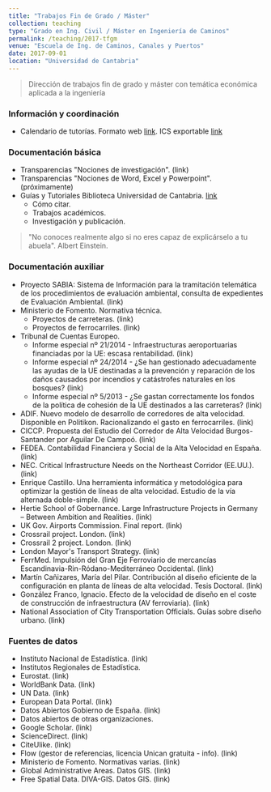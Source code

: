 ```yaml
---
title: "Trabajos Fin de Grado / Máster"
collection: teaching
type: "Grado en Ing. Civil / Máster en Ingeniería de Caminos"
permalink: /teaching/2017-tfgm
venue: "Escuela de Ing. de Caminos, Canales y Puertos"
date: 2017-09-01
location: "Universidad de Cantabria"
---
```


> Dirección de trabajos fin de grado y máster con temática económica aplicada a la ingeniería

### Información y coordinación
* Calendario de tutorías. Formato web [link](https://calendar.google.com/calendar/embed?src=jkbq5lkbfc0r8s59lhqalvmjn0%40group.calendar.google.com&ctz=Europe/Madrid). ICS exportable [link](https://calendar.google.com/calendar/ical/jkbq5lkbfc0r8s59lhqalvmjn0%40group.calendar.google.com/public/basic.ics)

### Documentación básica
* Transparencias "Nociones de investigación". (link)
* Transparencias "Nociones de Word, Excel y Powerpoint". (próximamente)
* Guías y Tutoriales Biblioteca Universidad de Cantabria. [link](http://buc.unican.es/node/9327)
  * Cómo citar.
  * Trabajos académicos.
  * Investigación y publicación.

> "No conoces realmente algo si no eres capaz de explicárselo a tu abuela". Albert Einstein.

### Documentación auxiliar
* Proyecto SABIA: Sistema de Información  para la tramitación telemática de los procedimientos de evaluación ambiental, consulta de expedientes de Evaluación Ambiental. (link)
* Ministerio de Fomento. Normativa técnica.
  * Proyectos de carreteras. (link)
  * Proyectos de ferrocarriles. (link)
* Tribunal de Cuentas Europeo. 
  * Informe especial nº 21/2014 - Infraestructuras aeroportuarias financiadas por la UE: escasa rentabilidad. (link)
  * Informe especial nº 24/2014 - ¿Se han gestionado adecuadamente las ayudas de la UE destinadas a la prevención y reparación de los daños causados por incendios y catástrofes naturales en los bosques? (link)
  * Informe especial nº 5/2013 - ¿Se gastan correctamente los fondos de la política de cohesión de la UE destinados a las carreteras? (link)
* ADIF. Nuevo modelo de desarrollo de corredores de alta velocidad. Disponible en Politikon. Racionalizando el gasto en ferrocarriles. (link)
* CICCP. Propuesta del Estudio del Corredor de Alta Velocidad Burgos-Santander por Aguilar De Campoó. (link)
* FEDEA. Contabilidad Financiera y Social de la Alta Velocidad en España. (link)
* NEC. Critical Infrastructure Needs on the Northeast Corridor (EE.UU.). (link)
* Enrique Castillo. Una herramienta informática y metodológica para optimizar la gestión de líneas de alta velocidad. Estudio de la vía alternada doble-simple. (link)
* Hertie School of Gobernance. Large Infrastructure Projects in Germany – Between Ambition and Realities. (link)
* UK Gov. Airports Commission. Final report. (link)
* Crossrail project. London. (link)
* Crossrail 2 project. London. (link)
* London Mayor's Transport Strategy. (link)
* FerrMed. Impulsión del Gran Eje Ferroviario de mercancías Escandinavia-Rin-Ródano-Mediterráneo Occidental. (link)
* Martín Cañizares, María del Pilar. Contribución al diseño eficiente de la configuración en planta de líneas de alta velocidad. Tesis Doctoral. (link)
* González Franco, Ignacio. Efecto de la velocidad de diseño en el coste de construcción de infraestructura (AV ferroviaria). (link)
* National Association of City Transportation Officials. Guías sobre diseño urbano. (link)

### Fuentes de datos
* Instituto Nacional de Estadística. (link)
* Institutos Regionales de Estadística.
* Eurostat. (link)
* WorldBank Data. (link)
* UN Data. (link)
* European Data Portal. (link)
* Datos Abiertos Gobierno de España. (link)
* Datos abiertos de otras organizaciones.
* Google Scholar. (link)
* ScienceDirect. (link)
* CiteUlike. (link)
* Flow (gestor de referencias, licencia Unican gratuita - info). (link)
* Ministerio de Fomento. Normativas varias. (link)
* Global Administrative Areas. Datos GIS. (link)
* Free Spatial Data. DIVA-GIS. Datos GIS. (link)
